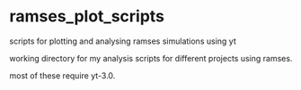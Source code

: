 ramses_plot_scripts
===================

scripts for plotting and analysing ramses simulations using yt

working directory for my analysis scripts for different projects using ramses.

most of these require yt-3.0.
